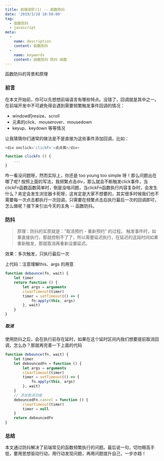 ```yaml
---
title: 前端进阶(1) -- 函数防抖
date: '2019/3/28 10:50:00'
tag:
  - 函数防抖
  - javascript
meta:
  -
    name: description
    content: 函数防抖
  -
    name: keywords
    content: 函数防抖 防抖 函数
---
```


函数防抖的背景和原理
<!-- more -->

### 前言

在本文开始前，你可以先想想前端语言有哪些特点。没错了，回调就是其中之一。在前端开发中不可避免得会遇到需要频繁触发事件回调的情况：
- window的resize、scroll
- 元素的click、mouserover、mousedown
- keyup、keydown 等等情况

让我猜猜你们通常的做法是不是直接为这些事件添加回调，比如：
```js
<div onclick='clickFn'>点点我</div>

function clickFn () {
    ...
}
```
咋一看没问题呀，然而实际上，你还是 too young too simple 呀！那么问题出在哪了呢?
按照上面的写法，我频繁点击div，那么就会不断触发click事件，当clickFn函数函数简单时，倒是没啥问题，当clickFn函数执行内容复杂时，会发生什么？肯定会发生浏览器卡死呀，这肯定是大家不想要的，其实很多时候我们也不需要每一次点击都执行一次回调，只需要在频繁点击后执行最后一次的回调即可，怎么做呢？接下来引出今天的主角 -- 函数防抖。
### 防抖
> 原理：防抖的实质就是："取消预约 - 重新预约" 的过程。 触发事件时，如果直接执行，那就控制不了了，所以需要延迟执行，在延迟的这段时间如果重新触发，那就取消再重新设置延迟。

效果：多次触发，只执行最后一次

上代码：注意理解this、args 的用意
```js
function debounce(fn, wait) {
    let timer
    return function () {
        let args = arguments
        clearTimeout(timer)
        timer = setTimeout(() => {
            fn.apply(this, args)
        }, wait)
    }
}
```
##### 取消
使用防抖之后，会在执行前存在延时，如果在这个延时区间内我们想要提前取消回调，怎么办？那就再完善一下上面的代码
```js
function debounce(fn, wait) {
    let timer
    let debouncedFn = function () {
        let args = arguments
        clearTimeout(timer)
        timer = setTimeout(() => {
            fn.apply(this, args)
        }, wait)
    }
    // 添加取消功能
    debouncedFn.cancel = function () {
        clearTimeout(timer)
        timer = null
    }
    return debouncedFn
}
```

### 总结
本文通过防抖解决了前端常见的函数频繁执行的问题。最后说一句，切勿眼高手低，要用思想驱动行动，用行动发现问题，再用问题提升自己，一步亦趋！